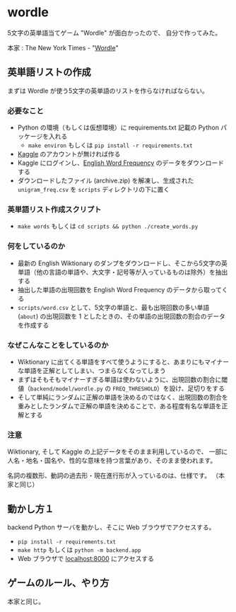 # wordle

5文字の英単語当てゲーム "Wordle" が面白かったので、
自分で作ってみた。

本家 : The New York Times - "[Wordle](https://www.nytimes.com/games/wordle/index.html)"

## 英単語リストの作成

まずは Wordle が使う5文字の英単語のリストを作らなければならない。

### 必要なこと

* Python の環境（もしくは仮想環境）に requirements.txt 記載の Python パッケージを入れる
    * `make environ` もしくは `pip install -r requirements.txt`
* [Kaggle](https://www.kaggle.com/) のアカウントが無ければ作る
* Kaggle にログインし、[English Word Frequency](https://www.kaggle.com/rtatman/english-word-frequency) のデータをダウンロードする
* ダウンロードしたファイル (archive.zip) を解凍し、生成された `unigram_freq.csv` を `scripts` ディレクトリの下に置く

### 英単語リスト作成スクリプト

* `make words` もしくは `cd scripts && python ./create_words.py`

### 何をしているのか

* 最新の English Wiktionary のダンプをダウンロードし、そこから5文字の英単語（他の言語の単語や、大文字・記号等が入っているものは除外）を抽出する
* 抽出した単語の出現回数を English Word Frequency のデータから取ってくる
* `scripts/word.csv` として、5文字の単語と、最も出現回数の多い単語 (`about`) の出現回数を 1 としたときの、その単語の出現回数の割合のデータを作成する

### なぜこんなことをしているのか

* Wiktionary に出てくる単語をすべて使うようにすると、あまりにもマイナーな単語を正解としてしまい、つまらなくなってしまう
* まずはそもそもマイナーすぎる単語は使わないように、出現回数の割合に閾値（`backend/model/wordle.py` の `FREQ_THRESHOLD`）を設け、足切りをする
* そして単純にランダムに正解の単語を決めるのではなく、出現回数の割合を重みとしたランダムで正解の単語を決めることで、ある程度有名な単語を正解とする

### 注意

Wiktionary, そして Kaggle の上記データをそのまま利用しているので、
一部に人名・地名・国名や、性的な意味を持つ言葉があり、そのまま使われます。

名詞の複数形、動詞の過去形・現在進行形が入っているのは、仕様です。
（本家と同じ）

## 動かし方１

backend Python サーバを動かし、そこに Web ブラウザでアクセスする。

* `pip install -r requirements.txt`
* `make http` もしくは `python -m backend.app`
* Web ブラウザで [localhost:8000](http://localhost:8000) にアクセスする

## ゲームのルール、やり方

本家と同じ。
